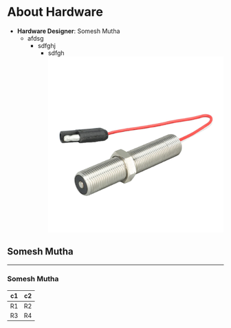 # About Hardware

- **Hardware Designer**: Somesh Mutha
    - afdsg
        - sdfghj
            - sdfgh
![alt text](image.png)

## Somesh Mutha
---
### Somesh Mutha

| c1 | c2 |
|----|----|
|R1|R2|
|R3|R4|